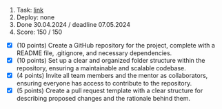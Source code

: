 1. Task: [link](https://github.com/rolling-scopes-school/tasks/blob/master/tasks/eCommerce-Application/Sprints/Sprint%231.md)
2. Deploy: none
3. Done 30.04.2024 / deadline 07.05.2024
4. Score: 150 / 150

  - [x] (10 points) Create a GitHub repository for the project, complete with a README file, .gitignore, and necessary dependencies.
  - [x] (10 points) Set up a clear and organized folder structure within the repository, ensuring a maintainable and scalable codebase.
  - [x] (4 points) Invite all team members and the mentor as collaborators, ensuring everyone has access to contribute to the repository.
  - [x] (5 points) Create a pull request template with a clear structure for describing proposed changes and the rationale behind them.